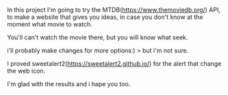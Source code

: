 In this project I'm going to try the MTDB(https://www.themoviedb.org/) API,
to make a website that gives you ideas, in case you don't know at the moment what movie to watch.

You'll can't watch the movie there, but you will know what seek.

i'll probably make changes for more options:) > but i'm not sure.

I proved sweetalert2(https://sweetalert2.github.io/) for the alert that change the web icon.

I'm glad with the results and i hape you too.
